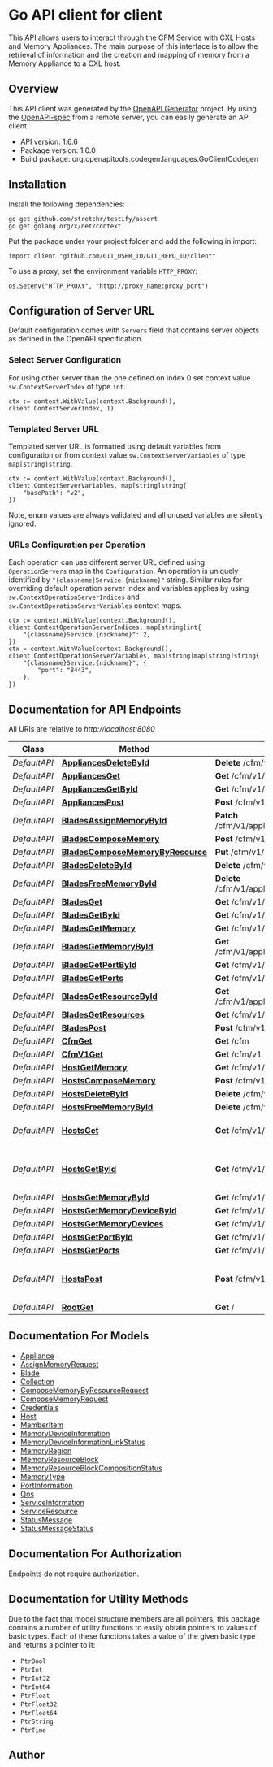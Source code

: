 # Go API client for client

This API allows users to interact through the CFM Service with CXL Hosts and Memory Appliances.
The main purpose of this interface is to allow the retrieval of information and the creation and
mapping of memory from a Memory Appliance to a CXL host.


## Overview
This API client was generated by the [OpenAPI Generator](https://openapi-generator.tech) project.  By using the [OpenAPI-spec](https://www.openapis.org/) from a remote server, you can easily generate an API client.

- API version: 1.6.6
- Package version: 1.0.0
- Build package: org.openapitools.codegen.languages.GoClientCodegen

## Installation

Install the following dependencies:

```shell
go get github.com/stretchr/testify/assert
go get golang.org/x/net/context
```

Put the package under your project folder and add the following in import:

```golang
import client "github.com/GIT_USER_ID/GIT_REPO_ID/client"
```

To use a proxy, set the environment variable `HTTP_PROXY`:

```golang
os.Setenv("HTTP_PROXY", "http://proxy_name:proxy_port")
```

## Configuration of Server URL

Default configuration comes with `Servers` field that contains server objects as defined in the OpenAPI specification.

### Select Server Configuration

For using other server than the one defined on index 0 set context value `sw.ContextServerIndex` of type `int`.

```golang
ctx := context.WithValue(context.Background(), client.ContextServerIndex, 1)
```

### Templated Server URL

Templated server URL is formatted using default variables from configuration or from context value `sw.ContextServerVariables` of type `map[string]string`.

```golang
ctx := context.WithValue(context.Background(), client.ContextServerVariables, map[string]string{
	"basePath": "v2",
})
```

Note, enum values are always validated and all unused variables are silently ignored.

### URLs Configuration per Operation

Each operation can use different server URL defined using `OperationServers` map in the `Configuration`.
An operation is uniquely identified by `"{classname}Service.{nickname}"` string.
Similar rules for overriding default operation server index and variables applies by using `sw.ContextOperationServerIndices` and `sw.ContextOperationServerVariables` context maps.

```golang
ctx := context.WithValue(context.Background(), client.ContextOperationServerIndices, map[string]int{
	"{classname}Service.{nickname}": 2,
})
ctx = context.WithValue(context.Background(), client.ContextOperationServerVariables, map[string]map[string]string{
	"{classname}Service.{nickname}": {
		"port": "8443",
	},
})
```

## Documentation for API Endpoints

All URIs are relative to *http://localhost:8080*

Class | Method | HTTP request | Description
------------ | ------------- | ------------- | -------------
*DefaultAPI* | [**AppliancesDeleteById**](docs/DefaultAPI.md#appliancesdeletebyid) | **Delete** /cfm/v1/appliances/{applianceId} | 
*DefaultAPI* | [**AppliancesGet**](docs/DefaultAPI.md#appliancesget) | **Get** /cfm/v1/appliances | 
*DefaultAPI* | [**AppliancesGetById**](docs/DefaultAPI.md#appliancesgetbyid) | **Get** /cfm/v1/appliances/{applianceId} | 
*DefaultAPI* | [**AppliancesPost**](docs/DefaultAPI.md#appliancespost) | **Post** /cfm/v1/appliances | 
*DefaultAPI* | [**BladesAssignMemoryById**](docs/DefaultAPI.md#bladesassignmemorybyid) | **Patch** /cfm/v1/appliances/{applianceId}/blades/{bladeId}/memory/{memoryId} | 
*DefaultAPI* | [**BladesComposeMemory**](docs/DefaultAPI.md#bladescomposememory) | **Post** /cfm/v1/appliances/{applianceId}/blades/{bladeId}/memory | 
*DefaultAPI* | [**BladesComposeMemoryByResource**](docs/DefaultAPI.md#bladescomposememorybyresource) | **Put** /cfm/v1/appliances/{applianceId}/blades/{bladeId}/memory | 
*DefaultAPI* | [**BladesDeleteById**](docs/DefaultAPI.md#bladesdeletebyid) | **Delete** /cfm/v1/appliances/{applianceId}/blades/{bladeId} | 
*DefaultAPI* | [**BladesFreeMemoryById**](docs/DefaultAPI.md#bladesfreememorybyid) | **Delete** /cfm/v1/appliances/{applianceId}/blades/{bladeId}/memory/{memoryId} | 
*DefaultAPI* | [**BladesGet**](docs/DefaultAPI.md#bladesget) | **Get** /cfm/v1/appliances/{applianceId}/blades | 
*DefaultAPI* | [**BladesGetById**](docs/DefaultAPI.md#bladesgetbyid) | **Get** /cfm/v1/appliances/{applianceId}/blades/{bladeId} | 
*DefaultAPI* | [**BladesGetMemory**](docs/DefaultAPI.md#bladesgetmemory) | **Get** /cfm/v1/appliances/{applianceId}/blades/{bladeId}/memory | 
*DefaultAPI* | [**BladesGetMemoryById**](docs/DefaultAPI.md#bladesgetmemorybyid) | **Get** /cfm/v1/appliances/{applianceId}/blades/{bladeId}/memory/{memoryId} | 
*DefaultAPI* | [**BladesGetPortById**](docs/DefaultAPI.md#bladesgetportbyid) | **Get** /cfm/v1/appliances/{applianceId}/blades/{bladeId}/ports/{portId} | 
*DefaultAPI* | [**BladesGetPorts**](docs/DefaultAPI.md#bladesgetports) | **Get** /cfm/v1/appliances/{applianceId}/blades/{bladeId}/ports | 
*DefaultAPI* | [**BladesGetResourceById**](docs/DefaultAPI.md#bladesgetresourcebyid) | **Get** /cfm/v1/appliances/{applianceId}/blades/{bladeId}/resources/{resourceId} | 
*DefaultAPI* | [**BladesGetResources**](docs/DefaultAPI.md#bladesgetresources) | **Get** /cfm/v1/appliances/{applianceId}/blades/{bladeId}/resources | 
*DefaultAPI* | [**BladesPost**](docs/DefaultAPI.md#bladespost) | **Post** /cfm/v1/appliances/{applianceId}/blades | 
*DefaultAPI* | [**CfmGet**](docs/DefaultAPI.md#cfmget) | **Get** /cfm | 
*DefaultAPI* | [**CfmV1Get**](docs/DefaultAPI.md#cfmv1get) | **Get** /cfm/v1 | 
*DefaultAPI* | [**HostGetMemory**](docs/DefaultAPI.md#hostgetmemory) | **Get** /cfm/v1/hosts/{hostId}/memory | 
*DefaultAPI* | [**HostsComposeMemory**](docs/DefaultAPI.md#hostscomposememory) | **Post** /cfm/v1/hosts/{hostId}/memory | 
*DefaultAPI* | [**HostsDeleteById**](docs/DefaultAPI.md#hostsdeletebyid) | **Delete** /cfm/v1/hosts/{hostId} | 
*DefaultAPI* | [**HostsFreeMemoryById**](docs/DefaultAPI.md#hostsfreememorybyid) | **Delete** /cfm/v1/hosts/{hostId}/memory/{memoryId} | 
*DefaultAPI* | [**HostsGet**](docs/DefaultAPI.md#hostsget) | **Get** /cfm/v1/hosts | Get CXL Host information.
*DefaultAPI* | [**HostsGetById**](docs/DefaultAPI.md#hostsgetbyid) | **Get** /cfm/v1/hosts/{hostId} | Get information for a single CXL Host.
*DefaultAPI* | [**HostsGetMemoryById**](docs/DefaultAPI.md#hostsgetmemorybyid) | **Get** /cfm/v1/hosts/{hostId}/memory/{memoryId} | 
*DefaultAPI* | [**HostsGetMemoryDeviceById**](docs/DefaultAPI.md#hostsgetmemorydevicebyid) | **Get** /cfm/v1/hosts/{hostId}/memory-devices/{memoryDeviceId} | 
*DefaultAPI* | [**HostsGetMemoryDevices**](docs/DefaultAPI.md#hostsgetmemorydevices) | **Get** /cfm/v1/hosts/{hostId}/memory-devices | 
*DefaultAPI* | [**HostsGetPortById**](docs/DefaultAPI.md#hostsgetportbyid) | **Get** /cfm/v1/hosts/{hostId}/ports/{portId} | 
*DefaultAPI* | [**HostsGetPorts**](docs/DefaultAPI.md#hostsgetports) | **Get** /cfm/v1/hosts/{hostId}/ports | 
*DefaultAPI* | [**HostsPost**](docs/DefaultAPI.md#hostspost) | **Post** /cfm/v1/hosts | Add a CXL host to be managed by CFM.
*DefaultAPI* | [**RootGet**](docs/DefaultAPI.md#rootget) | **Get** / | 


## Documentation For Models

 - [Appliance](docs/Appliance.md)
 - [AssignMemoryRequest](docs/AssignMemoryRequest.md)
 - [Blade](docs/Blade.md)
 - [Collection](docs/Collection.md)
 - [ComposeMemoryByResourceRequest](docs/ComposeMemoryByResourceRequest.md)
 - [ComposeMemoryRequest](docs/ComposeMemoryRequest.md)
 - [Credentials](docs/Credentials.md)
 - [Host](docs/Host.md)
 - [MemberItem](docs/MemberItem.md)
 - [MemoryDeviceInformation](docs/MemoryDeviceInformation.md)
 - [MemoryDeviceInformationLinkStatus](docs/MemoryDeviceInformationLinkStatus.md)
 - [MemoryRegion](docs/MemoryRegion.md)
 - [MemoryResourceBlock](docs/MemoryResourceBlock.md)
 - [MemoryResourceBlockCompositionStatus](docs/MemoryResourceBlockCompositionStatus.md)
 - [MemoryType](docs/MemoryType.md)
 - [PortInformation](docs/PortInformation.md)
 - [Qos](docs/Qos.md)
 - [ServiceInformation](docs/ServiceInformation.md)
 - [ServiceResource](docs/ServiceResource.md)
 - [StatusMessage](docs/StatusMessage.md)
 - [StatusMessageStatus](docs/StatusMessageStatus.md)


## Documentation For Authorization

Endpoints do not require authorization.


## Documentation for Utility Methods

Due to the fact that model structure members are all pointers, this package contains
a number of utility functions to easily obtain pointers to values of basic types.
Each of these functions takes a value of the given basic type and returns a pointer to it:

* `PtrBool`
* `PtrInt`
* `PtrInt32`
* `PtrInt64`
* `PtrFloat`
* `PtrFloat32`
* `PtrFloat64`
* `PtrString`
* `PtrTime`

## Author




